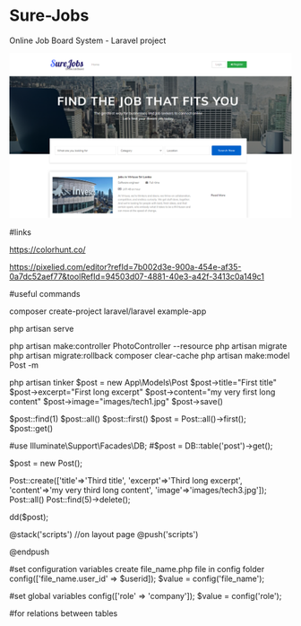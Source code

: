 # Sure-Jobs

Online Job Board System - Laravel project

<p align="center">
  <img src="https://github.com/YasiruPriyadarshana/SureJobs/blob/main/public/images/home/homepage.png">
</p>

#links

https://colorhunt.co/

https://pixelied.com/editor?refId=7b002d3e-900a-454e-af35-0a7dc52aef77&toolRefId=94503d07-4881-40e3-a42f-3413c0a149c1

#useful commands

composer create-project laravel/laravel example-app

php artisan serve

php artisan make:controller PhotoController --resource
php artisan migrate
php artisan migrate:rollback
composer clear-cache
php artisan make:model Post -m

php artisan tinker
$post = new App\Models\Post 
$post->title="First title"
$post->excerpt="First long excerpt"
$post->content="my very first long content"
$post->image="images/tech1.jpg"
$post->save()

$post::find(1)
$post::all()
$post::first()
$post = Post::all()->first();
$post::get()

#use Illuminate\Support\Facades\DB;
#$post = DB::table('post')->get();

$post = new Post();

Post::create(['title'=>'Third title', 'excerpt'=>'Third long excerpt', 'content'=>'my very third long content', 'image'=>'images/tech3.jpg']);
Post::all()
Post::find(5)->delete();

dd($post);

@stack('scripts') //on layout page
@push('scripts')

<!-- Scripts -->

@endpush

#set configuration variables
create file_name.php file in config folder
config(['file_name.user_id' => $userid]);
$value = config('file_name');

#set global variables
config(['role' => 'company']);
$value = config('role');

#for relations between tables
